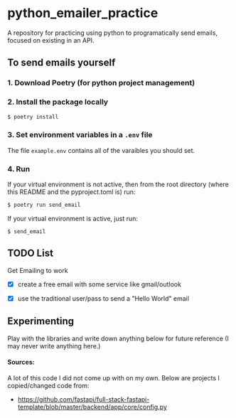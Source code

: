 # python_emailer_practice
A repository for practicing using python to programatically send emails, focused on existing in an API.

## To send emails yourself

### 1. Download Poetry (for python project management)

### 2. Install the package locally
```bash
$ poetry install
```

### 3. Set environment variables in a `.env` file

The file `example.env` contains all of the varaibles you should set.

### 4. Run
If your virtual environment is not active, then from the root directory (where this README and the pyproject.toml is) run:  
```bash
$ poetry run send_email
```

If your virtual environment is active, just run:  
```
$ send_email
```

## TODO List

Get Emailing to work
- [X] create a free email with some service like gmail/outlook
- [X] use the traditional user/pass to send a "Hello World" email


## Experimenting
Play with the libraries and write down anything below for future reference (I may never write anything here.)


#### Sources:  
A lot of this code I did not come up with on my own. Below are projects I copied/changed code from:

- https://github.com/fastapi/full-stack-fastapi-template/blob/master/backend/app/core/config.py
